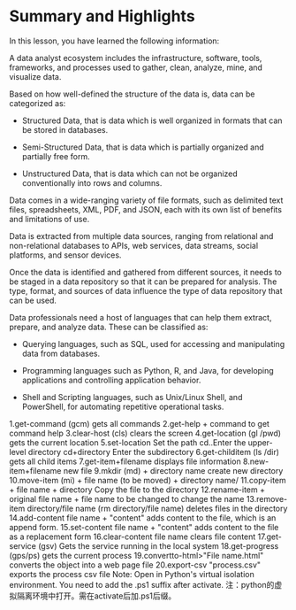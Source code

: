 # Summary and Highlights

In this lesson, you have learned the following information: 

A data analyst ecosystem includes the infrastructure, software, tools, frameworks, and processes used to gather, clean, analyze, mine, and visualize data.  

Based on how well-defined the structure of the data is, data can be categorized as:

- Structured Data, that is data which is well organized in formats that can be stored in databases.

- Semi-Structured Data, that is data which is partially organized and partially free form.

- Unstructured Data, that is data which can not be organized conventionally into rows and columns.

Data comes in a wide-ranging variety of file formats, such as delimited text files, spreadsheets, XML, PDF, and JSON, each with its own list of benefits and limitations of use.  

Data is extracted from multiple data sources, ranging from relational and non-relational databases to APIs, web services, data streams, social platforms, and sensor devices. 

Once the data is identified and gathered from different sources, it needs to be staged in a data repository so that it can be prepared for analysis. The type, format, and sources of data influence the type of data repository that can be used. 

Data professionals need a host of languages that can help them extract, prepare, and analyze data. These can be classified as:  

- Querying languages, such as SQL, used for accessing and manipulating data from databases. 

- Programming languages such as Python, R, and Java, for developing applications and controlling application behavior.

- Shell and Scripting languages, such as Unix/Linux Shell, and PowerShell, for automating repetitive operational tasks.

1.get-command (gcm) gets all commands
2.get-help + command to get command help
3.clear-host (cls) clears the screen
4.get-location (gl /pwd) gets the current location
5.set-location Set the path cd..Enter the upper-level directory cd+directory Enter the subdirectory
6.get-childitem (ls /dir) gets all child items
7.get-item+filename displays file information
8.new-item+filename new file
9.mkdir (md) + directory name create new directory
10.move-item (mi) + file name (to be moved) + directory name/
11.copy-item + file name + directory Copy the file to the directory
12.rename-item + original file name + file name to be changed to change the name
13.remove-item directory/file name (rm directory/file name) deletes files in the directory
14.add-content file name + "content" adds content to the file, which is an append form.
15.set-content file name + "content" adds content to the file as a replacement form
16.clear-content file name clears file content
17.get-service (gsv) Gets the service running in the local system
18.get-progress (gps/ps) gets the current process
19.convertto-html>"File name.html" converts the object into a web page file
20.export-csv "process.csv" exports the process csv file
Note: Open in Python's virtual isolation environment. You need to add the .ps1 suffix after activate.
注：python的虚拟隔离环境中打开。需在activate后加.ps1后缀。

